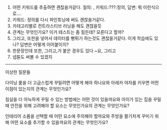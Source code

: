 1. 어떤 키워드를 추출하면 괜찮을거같다.
	질의: , 키워드:???:정의, 답변:
	뭐 이런식으로....
2. 키워드: 정의를 다시 파인튜닝에 써도 괜찮을거같다.
3. 카테고리별로 컨트라스티브 러닝을 해도 괜찮을듯
4. 관계는 무엇인가요? 이거 테스트는 좀 힘든데?
	모른다고 할까?
5. 그리고, 또한을 넣어서 데이터를 뻥튀기 하는것도 괜찮을거같다.
	이게 학습에도 있나?
	답변은 어떻게 이어붙이지?
6. 한문장인데 또한, 그리고,가 붙은 경우도 있다
	~요, 그리고
7. 넵튠도 써볼 수 있겠지

---

이상한 질문들

다이닝 룸을 더 고급스럽게 꾸밀려면 어떻게 해야 하나요와 아레카 야자를 키우면 어떤 이점이 있는지의 관계는 무엇인가요?

침실을 더 아늑하게 꾸밀 수 있는 방법에는 어떤 것이 있을까요와 아이가 있는 집을 꾸밀 때 안전을 위해 고려해야 할 요소는 무엇인가요의 관계는 무엇인가요?

인테리어 소품을 선택할 때 어떤 요소에 주의해야 할까요와 주방을 활기차게 꾸미기 위해 어떤 요소를 추가할 수 있을까요의 관계는 무엇인가요?